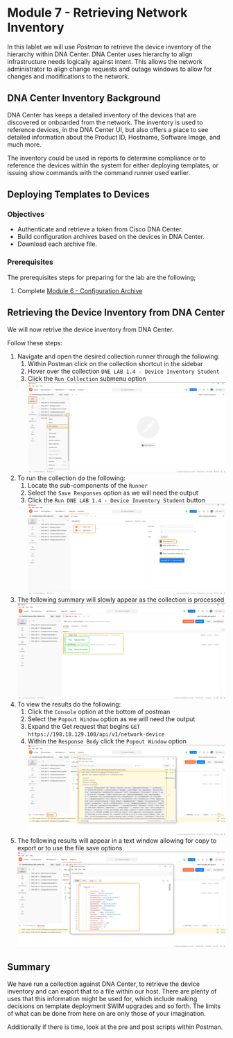 # Module 7 - Retrieving Network Inventory
In this lablet we will use *Postman* to retrieve the device inventory of the hierarchy within DNA Center. DNA Center uses hierarchy to align infrastructure needs logically against intent. This allows the network administrator to align change requests and outage windows to allow for changes and modifications to the network.

## DNA Center Inventory Background
DNA Center has keeps a detailed inventory of the devices that are discovered or onboarded from the network. The inventory is used to reference devices, in the DNA Center UI, but also offers a place to see detailed information about the Product ID, Hostname, Software Image, and much more.

The inventory could be used in reports to determine compliance or to reference the devices within the system for either deploying templates, or issuing show commands with the command runner used earlier.

## Deploying Templates to Devices
### Objectives
- Authenticate and retrieve a token from Cisco DNA Center.
- Build configuration archives based on the devices in DNA Center.
- Download each archive file.

### Prerequisites
The prerequisites steps for preparing for the lab are the following;
1. Complete [Module 6 - Configuration Archive](./module6-archive.md)

## Retrieving the Device Inventory from DNA Center 
We will now retrive the device inventory from DNA Center.

Follow these steps:

1. Navigate and open the desired collection runner through the following:
   1. Within Postman click on the collection shortcut in the sidebar
   2. Hover over the collection `DNE LAB 1.4 - Device Inventory Student`
   3. Click the `Run Collection` submenu option
      ![json](./images/Postman-Collection-DeviceInventory.png?raw=true "Import JSON")
2. To run the collection do the following:
   1. Locate the sub-components of the `Runner`
   2. Select the `Save Responses` option as we will need the output
   3. Click  the `Run DNE LAB 1.4 - Device Inventory Student` button
      ![json](./images/Postman-Collection-DeviceInventory-Runner.png?raw=true "Import JSON")
3. The following summary will slowly appear as the collection is processed
   ![json](./images/Postman-Collection-DeviceInventory-Summary.png?raw=true "Import JSON")
4. To view the results do the following:
   1. Click the `Console` option at the bottom of postman
   2. Select the `Popout Window` option as we will need the output
   3. Expand the Get request that begins `GET https://198.18.129.100/api/v1/network-device` 
   4. Within the `Response Body` click the `Popout Window` option
      ![json](./images/Postman-Collection-DeviceInventory-Console.png?raw=true "Import JSON")
5. The following results will appear in a text window allowing for copy to export or to use the file save options
   ![json](./images/Postman-Collection-DeviceInventory-Export.png?raw=true "Import JSON")


## Summary
We have run a collection against DNA Center, to retrieve the device inventory and can export that to a file within our host. There are plenty of uses that this information might be used for, which include making decisions on template deployment SWIM upgrades and so forth. The limits of what can be done from here on are only those of your imagination.

Additionally if there is time, look at the pre and post scripts within Postman.
